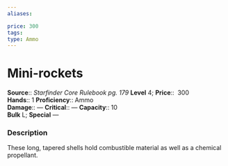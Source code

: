 ```yaml
---
aliases: 

price: 300
tags: 
type: Ammo
---
```


# Mini-rockets

**Source**:: _Starfinder Core Rulebook pg. 179_
**Level** 4;
**Price**::  300  
**Hands**:: 1
**Proficiency**:: Ammo  
**Damage**:: —
**Critical**:: —
**Capacity**:: 10  
**Bulk** L;
**Special** —

### Description

These long, tapered shells hold combustible material as well as a chemical propellant.
